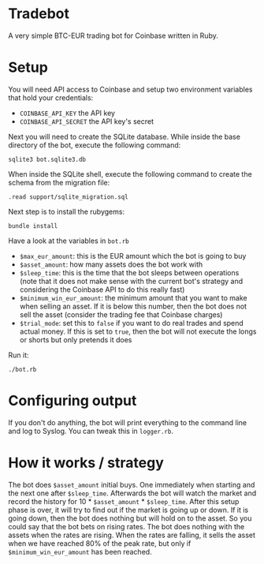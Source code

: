 # Tradebot
A very simple BTC-EUR trading bot for Coinbase written in Ruby.

# Setup
You will need API access to Coinbase and setup two environment variables that hold your credentials:

* `COINBASE_API_KEY` the API key
* `COINBASE_API_SECRET` the API key's secret

Next you will need to create the SQLite database. While inside the base directory of the bot, execute the following command:

```
sqlite3 bot.sqlite3.db
```

When inside the SQLite shell, execute the following command to create the schema from the migration file:

```
.read support/sqlite_migration.sql
```

Next step is to install the rubygems:

```
bundle install
```

Have a look at the variables in `bot.rb`

* `$max_eur_amount`: this is the EUR amount which the bot is going to buy
* `$asset_amount`: how many assets does the bot work with
* `$sleep_time`: this is the time that the bot sleeps between operations (note that it does not make sense with the current bot's strategy and considering the Coinbase API to do this really fast)
* `$minimum_win_eur_amount`: the minimum amount that you want to make when selling an asset. If it is below this number, then the bot does not sell the asset (consider the trading fee that Coinbase charges)
* `$trial_mode`: set this to `false` if you want to do real trades and spend actual money. If this is set to `true`, then the bot will not execute the longs or shorts but only pretends it does

Run it:

```
./bot.rb
```

# Configuring output
If you don't do anything, the bot will print everything to the command line and log to Syslog. You can tweak this in `logger.rb`. 

# How it works / strategy
The bot does `$asset_amount` initial buys. One immediately when starting and the next one after `$sleep_time`. Afterwards the bot will watch the market and record the history for 10 * `$asset_amount` * `$sleep_time`. After this setup phase is over, it will try to find out if the market is going up or down. If it is going down, then the bot does nothing but will hold on to the asset. So you could say that the bot bets on rising rates. The bot does nothing with the assets when the rates are rising. When the rates are falling, it sells the asset when we have reached 80% of the peak rate, but only if `$minimum_win_eur_amount` has been reached.
